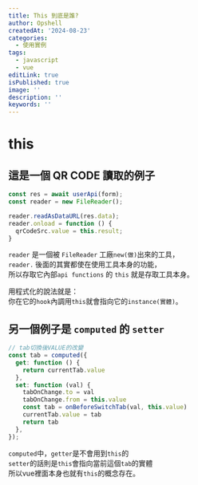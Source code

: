 ```yaml
---
title: This 到底是誰?
author: Opshell
createdAt: '2024-08-23'
categories:
  - 使用實例
tags:
  - javascript
  - vue
editLink: true
isPublished: true
image: ''
description: ''
keywords: ''
---
```

# this

## 這是一個 QR CODE 讀取的例子

```javascript
const res = await userApi(form);
const reader = new FileReader();

reader.readAsDataURL(res.data);
reader.onload = function () {
  qrCodeSrc.value = this.result;
}
```

`reader` 是一個被 `FileReader` 工廠`new(做)`出來的工具，<br />
`reader.` 後面的其實都使在使用工具本身的功能，<br />
所以存取它內部`api functions` 的 `this` 就是存取工具本身。<br />

用程式化的說法就是：<br />
你在它的`hook`內調用`this`就會指向它的`instance(實體)`。<br />


## 另一個例子是 `computed` 的 `setter`

```javascript
// tab切換後VALUE的改變
const tab = computed({
  get: function () {
    return currentTab.value
  },
  set: function (val) {
    tabOnChange.to = val
    tabOnChange.from = this.value
    const tab = onBeforeSwitchTab(val, this.value)
    currentTab.value = tab
    return tab
  },
});
```

`computed`中，`getter`是不會用到`this`的<br />
`setter`的話則是`this`會指向當前這個`tab`的實體<br />
所以vue裡面本身也就有`this`的概念存在。
